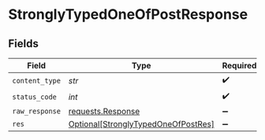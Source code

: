 # StronglyTypedOneOfPostResponse


## Fields

| Field                                                                                       | Type                                                                                        | Required                                                                                    | Description                                                                                 |
| ------------------------------------------------------------------------------------------- | ------------------------------------------------------------------------------------------- | ------------------------------------------------------------------------------------------- | ------------------------------------------------------------------------------------------- |
| `content_type`                                                                              | *str*                                                                                       | :heavy_check_mark:                                                                          | N/A                                                                                         |
| `status_code`                                                                               | *int*                                                                                       | :heavy_check_mark:                                                                          | N/A                                                                                         |
| `raw_response`                                                                              | [requests.Response](https://requests.readthedocs.io/en/latest/api/#requests.Response)       | :heavy_minus_sign:                                                                          | N/A                                                                                         |
| `res`                                                                                       | [Optional[StronglyTypedOneOfPostRes]](../../models/operations/stronglytypedoneofpostres.md) | :heavy_minus_sign:                                                                          | OK                                                                                          |